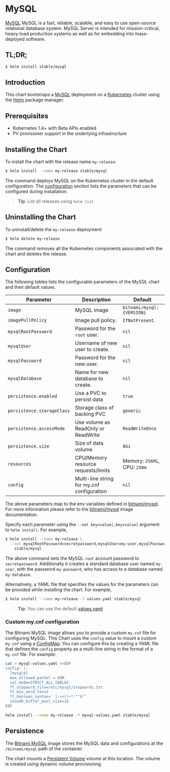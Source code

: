 # MySQL

[MySQL](https://mysql.com ) MySQL is a fast, reliable, scalable, and easy to use open-source relational database system. MySQL Server is intended for mission-critical, heavy-load production systems as well as for embedding into mass-deployed software.


## TL;DR;

```bash
$ helm install stable/mysql
```

## Introduction

This chart bootstraps a [MySQL](https://github.com/bitnami/bitnami-docker-mysql) deployment on a [Kubernetes](http://kubernetes.io) cluster using the [Helm](https://helm.sh) package manager.

## Prerequisites

- Kubernetes 1.4+ with Beta APIs enabled
- PV provisioner support in the underlying infrastructure

## Installing the Chart

To install the chart with the release name `my-release`:

```bash
$ helm install --name my-release stable/mysql
```

The command deploys MySQL on the Kubernetes cluster in the default configuration. The [configuration](#configuration) section lists the parameters that can be configured during installation.

> **Tip**: List all releases using `helm list`

## Uninstalling the Chart

To uninstall/delete the `my-release` deployment:

```bash
$ helm delete my-release
```

The command removes all the Kubernetes components associated with the chart and deletes the release.

## Configuration

The following tables lists the configurable parameters of the MySQL chart and their default values.

|         Parameter          |                Description                 |           Default            |
|----------------------------|--------------------------------------------|------------------------------|
| `image`                    | MySQL image                                | `bitnami/mysql:{VERSION}`    |
| `imagePullPolicy`          | Image pull policy.                         | `IfNotPresent`.              |
| `mysqlRootPassword`        | Password for the `root` user.              | `nil`                        |
| `mysqlUser`                | Username of new user to create.            | `nil`                        |
| `mysqlPassword`            | Password for the new user.                 | `nil`                        |
| `mysqlDatabase`            | Name for new database to create.           | `nil`                        |
| `persistence.enabled`      | Use a PVC to persist data                  | `true`                       |
| `persistence.storageClass` | Storage class of backing PVC               | `generic`                    |
| `persistence.accessMode`   | Use volume as ReadOnly or ReadWrite        | `ReadWriteOnce`              |
| `persistence.size`         | Size of data volume                        | `8Gi`                        |
| `resources`                | CPU/Memory resource requests/limits        | Memory: `256Mi`, CPU: `250m` |
| `config`                   | Multi-line string for my.cnf configuration | `nil`                        |

The above parameters map to the env variables defined in [bitnami/mysql](http://github.com/bitnami/bitnami-docker-mysql). For more information please refer to the [bitnami/mysql](http://github.com/bitnami/bitnami-docker-mysql) image documentation.

Specify each parameter using the `--set key=value[,key=value]` argument to `helm install`. For example,

```bash
$ helm install --name my-release \
  --set mysqlRootPassword=secretpassword,mysqlUser=my-user,mysqlPassword=my-password,mysqlDatabase=my-database \
    stable/mysql
```

The above command sets the MySQL `root` account password to `secretpassword`. Additionally it creates a standard database user named `my-user`, with the password `my-password`, who has access to a database named `my-database`.

Alternatively, a YAML file that specifies the values for the parameters can be provided while installing the chart. For example,

```bash
$ helm install --name my-release -f values.yaml stable/mysql
```

> **Tip**: You can use the default [values.yaml](values.yaml)

### Custom my.cnf configuration

The Bitnami MySQL image allows you to provide a custom `my.cnf` file for configuring MySQL.
This Chart uses the `config` value to mount a custom `my.cnf` using a [ConfigMap](http://kubernetes.io/docs/user-guide/configmap/).
You can configure this by creating a YAML file that defines the `config` property as a multi-line string in the format of a `my.cnf` file.
For example:

```bash
cat > mysql-values.yaml <<EOF
config: |-
  [mysqld]
  max_allowed_packet = 64M
  sql_mode=STRICT_ALL_TABLES
  ft_stopword_file=/etc/mysql/stopwords.txt
  ft_min_word_len=3
  ft_boolean_syntax=' |-><()~*:""&^'
  innodb_buffer_pool_size=2G
EOF

helm install --name my-release -f mysql-values.yaml stable/mysql
```

## Persistence

The [Bitnami MySQL](https://github.com/bitnami/bitnami-docker-mysql) image stores the MySQL data and configurations at the `/bitnami/mysql` path of the container.

The chart mounts a [Persistent Volume](kubernetes.io/docs/user-guide/persistent-volumes/) volume at this location. The volume is created using dynamic volume provisioning.
